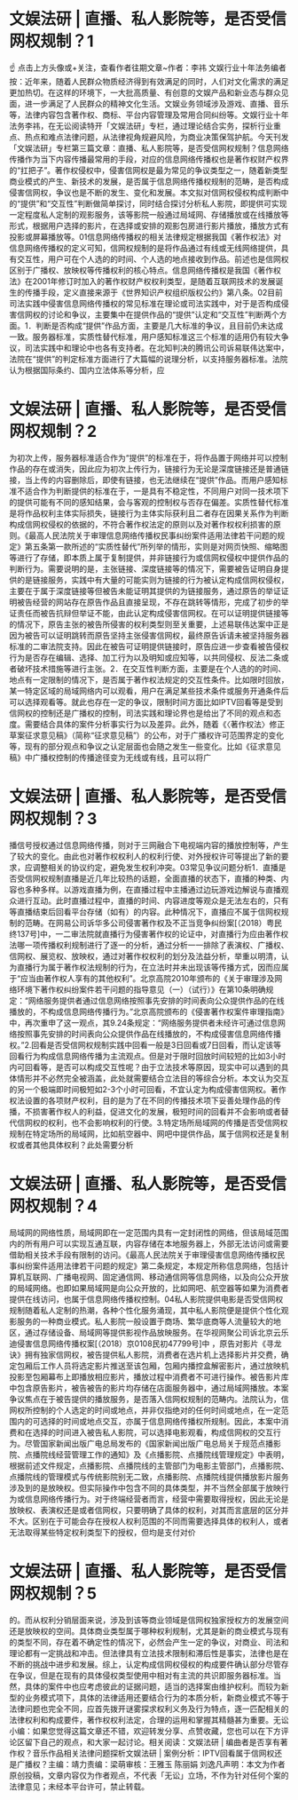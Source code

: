 # 文娱法研 | 直播、私人影院等，是否受信网权规制？1

☝ 点击上方头像或+关注，查看作者往期文章~作者：李祎 文娱行业十年法务编者按：近年来，随着人民群众物质经济得到有效满足的同时，人们对文化需求的满足更加热切。在这样的环境下，一大批高质量、有创意的文娱产品和新业态与群众见面，进一步满足了人民群众的精神文化生活。文娱业务领域涉及游戏、直播、音乐等，法律内容包含著作权、商标、平台内容管理及常用合同纠纷等。文娱行业十年法务李祎，在无讼阅读特开「文娱法研」专栏，通过理论结合实务，探析行业重点、热点和难点法律问题，从法律视角规避风险，为商业决策保驾护航。今天刊发「文娱法研」专栏第三篇文章：直播、私人影院等，是否受信网权规制？信息网络传播作为当下内容传播最常用的手段，对应的信息网络传播权也是著作权财产权界的“扛把子”。著作权侵权中，侵害信网权是最为常见的争议类型之一，随着新类型商业模式的产生、新技术的发展，是否属于信息网络传播权规制的范畴，是否构成侵害信网权，争议也是不断的发生、变化和发展。本文拟对信网权侵权构成判断中的“提供”和“交互性”判断做简单探讨，同时结合探讨分析私人影院，即提供可实现一定程度私人定制的观影服务，该等影院一般通过局域网、存储播放或在线播放等形式，根据用户选择的影片，在选择或安排的观影包房进行影片播放，播放方式有投影或屏幕播放等。01信息网络传播权的相关法律规定根据我国《著作权法》对信息网络传播权的定义可知，信网权规制的是将作品通过有线或无线网络提供，具有交互性，用户可在个人选的的时间、个人选的地点接收到作品。前述也是信网权区别于广播权、放映权等传播权利的核心特点。信息网络传播权是我国《著作权法》在2001年修订时加入的著作权财产权权利类型，是随着互联网技术的发展诞生的传播手段，定义直接来源于《世界知识产权组织版权公约》第八条。02目前司法实践中侵害信息网络传播权的常见标准在理论或司法实践中，对于是否构成侵害信网权的讨论和争议，主要集中在提供作品的“提供”认定和“交互性”判断两个方面。1．判断是否构成“提供”作品方面，主要是几大标准的争议，且目前仍未达成一致。服务器标准，实质性替代标准，用户感知标准这三个标准的适用仍有较大争议，司法实践中和理论中也各有支持者。在北知判决的腾讯公司诉易联伟达案中，法院在“提供”的判定标准方面进行了大篇幅的说理分析，以支持服务器标准。法院认为根据国际条约、国内立法体系等分析，应

# 文娱法研 | 直播、私人影院等，是否受信网权规制？2

为初次上传，服务器标准适合作为“提供”的标准在于，将作品置于网络并可以控制作品的存在或消失，因此应为初次上传行为，链接行为无论是深度链接还是普通链接，当上传的内容删除后，即使有链接，也无法继续在“提供”作品。而用户感知标准不适合作为判断提供的标准在于，一是具有不稳定性，不同用户对同一技术项下的提供可能有不同的感知结果，会与客观的控制权与否存在偏差。实质性替代标准是将作品权利主体实际损失，链接行为主体实际获利且二者存在因果关系作为判断构成信网权侵权的依据的，不符合著作权法定的原则以及对著作权权利损害的原则。《最高人民法院关于审理信息网络传播权民事纠纷案件适用法律若干问题的规定》第五条第一款所述的“实质性替代”所列举的情形，实则是对网页快照、缩略图等进行了存储，即本质上属于复制提供，并非链接行为或信网权侵权中提供作品的判断行为。需要说明的是，主张链接、深度链接等的情况下，需要被告证明自身提供的是链接服务，实践中有大量的可能实则为链接的行为被认定构成信网权侵权，主要在于属于深度链接等但被告未能证明其提供的为链接服务，通过原告的举证证明被告经营的网站存在原告作品且直接呈现，不存在跳转等情形，完成了初步的举证责任而被告抗辩但举证不能，由此认定构成侵害信网权。在可以证明提供链接等的情况下，原告主张的被告所侵害的权利类型则至关重要，上述易联伟达案中正是因为被告可以证明跳转而原告坚持主张侵害信网权，最终原告诉请未被坚持服务器标准的二审法院支持。因此在被告可证明提供链接时，原告应进一步查看被告侵权行为是否存在编辑、选择、加工行为以及明知或应知等，以共同侵权、反法二条或者破坏技术措施等进行主张。2．在交互性判断方面，主要是在个人选的的时间、地点有一定限制的情况下，是否属于著作权法规定的交互性条件。比如限时回放，某一特定区域的局域网络内可以观看，用户在满足某些技术条件或服务开通条件后可以选择观看等。就此也存在一定的争议，限制时间方面比如IPTV回看等是受到信网权的控制还是广播权的控制，司法实践和理论界也是给出了不同的观点和态度。需要结合具体的案件分析事实行为以及差异。此外，随着《〈著作权法〉修正草案征求意见稿》（简称“征求意见稿”）的公布，对于广播权许可范围界定的变化等，现有的部分观点和争议之认定层面也会随之发生一些变化。比如《征求意见稿》中广播权控制的传播途径变为无线或有线，且可以将广

# 文娱法研 | 直播、私人影院等，是否受信网权规制？3

播信号授权通过信息网络传播，则对于三网融合下电视端内容的播放控制等，产生了较大的变化。由此也对著作权权利人的权利行使、对外授权许可等提出了新的要求，应调整相关的协议约定，避免发生权利冲突。03常见争议问题分析1．直播是否受信网权规制直播是近几年比较热的话题，全面直播的状态下，直播的种类、内容也多种多样。以游戏直播为例，在直播过程中主播通过边玩游戏边解说与直播观众进行互动。此时直播过程中，直播的时间、内容进度等观众是无法左右的，只有等直播结束后回看平台存储（如有）的内容。此种情况下，直播应不属于信网权规制的范畴。在网易公司诉华多公司侵害著作权及不正当竞争纠纷案[（2018）粤民终137号]中，一二审法院就直播行为侵害著作权的论证中，对直播行为应由著作权法哪一项传播权利规制进行了逐一的分析，通过分析一一排除了表演权、广播权、信网权、展览权、放映权，通过对著作权权利的划分及法益分析，举重以明清，认为直播行为属于著作权法规制的行为，在立法时并未出现该等传播方式，因而应属于“应当由著作权人享有的其他权利”。北京高院2010年颁布的《关于审理涉及网络环境下著作权纠纷案件若干问题的指导意见（一）（试行）》在第10条明确规定：“网络服务提供者通过信息网络按照事先安排的时间表向公众提供作品的在线播放的，不构成信息网络传播行为。”北京高院颁布的《侵害著作权案件审理指南》中，再次重申了这一观点，其9.24条规定：“网络服务提供者未经许可通过信息网络按照事先安排的时间表向公众提供作品在线播放的，不构成侵害信息网络传播权。”2.回看是否受信网权规制实践中回看一般是3日回看或7日回看，而认定该等回看行为构成信息网络传播为主流观点。但是对于限时回放时间较短的比如3小时内可回看等，是否可以构成交互性呢？由于立法技术等原因，现实中可以遇到的具体情形并不必然完全被涵盖，此处就需要结合立法目的等综合分析。本文认为交互的另一个极端即时间极短如2-3个小时可回看，不宜认定为构成侵害信网权。著作权法设置的各项财产权利，目的是为了在不同的传播技术项下妥善处理作品的传播，不损害著作权人的利益，促进文化的发展，极短时间的回看并不会影响或者替代信网权的权利，也不会影响权利的行使。3.特定场所局域网的传播是否受信网权规制在特定场所的局域网，比如航空器中、网吧中提供作品，属于信网权还是复制权或者其他具体权利？此处需要分析

# 文娱法研 | 直播、私人影院等，是否受信网权规制？4

局域网的网络性质，局域网即在一定范围内具有一定封闭性的网络，但该局域范围内的所有用户可以实现互通互联，内容存储在本地服务器上，外部无法访问或需要借助相关技术手段有限制的访问。《最高人民法院关于审理侵害信息网络传播权民事纠纷案件适用法律若干问题的规定》第二条规定，本规定所称信息网络，包括计算机互联网、广播电视网、固定通信网、移动通信网等信息网络，以及向公众开放的局域网络。也即如果局域网是向公众开放的，比如网吧、航空器等如果为消费者提供在线访问，也属于信息网络传播权控制。04私人影院提供电影是否受信网权规制随着私人定制的热潮，各种个性化服务涌现，其中私人影院便是提供个性化观影服务的一种商业模式。私人影院一般设置于商场、繁华底商等人流量较大的地区，通过存储设备、局域网等提供影视作品放映服务。在华视网聚公司诉北京云乐迪侵害信息网络传播权案[（2018）京0108民初47799号]中 ，原告对影片《寻龙诀》拥有独家信网权，被告提供私人影院，消费者在选片机上选择影片并交费，确定包厢后工作人员将选定影片推送至该包厢，包厢内播控盒解密影片，通过放映机投影至包厢幕布上即播放相应影片，播放过程中消费者不可进行操作。被告影片库中包含原告影片，被告被告的影片均存储在店面服务器中，通过局域网播放。本案争议焦点在于被告提供的播放服务，是否落入信网权规制的范畴内。法院认为，信网权所控制的个人选定的时间或地点，并非仅指绝对的任何时间或地点，在一定范围内的可选择的时间或地点交互，亦属于信息网络传播权所规制。因此，本案中消费和在选择的时间进入被告私人影院，可以选择电影观看，构成信网权的交互行为。尽管国家新闻出版广电总局发布的《国家新闻出版广电总局关于规范点播影院、点播院线经营管理工作的通知》及《点播影院、点播院线管理规定》中表明，根据前述文件规定，点播影院、点播院线的主管部门为电影主管部门，点播影院、点播院线的管理模式与传统影院别无二致，点播影院、点播院线提供播放影片服务涉及到的是放映权。但实际操作中包含不同的具体类型，并不当然全部属于放映行为或信息网络传播行为。对于终端经营者而言，经营中需要取得授权，因此无论是放映权、表演权还是或者信网权，只要明确了具体的权利，对其而言底层的区分并不大。区别在于可能会存在授权人权利范围的不同而需要选择具体的权利人，或者无法取得某些特定权利类型下的授权，但均是支付对价

# 文娱法研 | 直播、私人影院等，是否受信网权规制？5

的。而从权利分销层面来说，涉及到该等商业领域是信网权独家授权方的发展空间还是放映权的空间。具体商业类型属于哪种权利规制，尤其是新的商业模式与现有的类型不同，存在着不确定性的情况下，必然会产生一定的争议，对商业、司法和理论都有一定挑战和冲击。但法律具有立法技术限制和滞后性是事实，法律也是在不断的挑战中进步和发展。综上，认定构成信网权侵权的构成要件确认部分尽管存在争议，但是在现有的具体侵权类型使用中相对有主流的共识即服务器标准。当然，具体的案件中也应考虑彼此的证据问题，适当的选择案由维护权利。而较为新型的业务模式项下，具体的法律适用还要结合行为的本质分析，新商业模式不等于法律问题也完全不同，应首先拨开谜雾探求权利义务及行为特点，逐一匹配相关的法律权利和构成要件，著作权权利法定，合理的运用和掌握其精髓甚为重要。无讼小编：如果您觉得这篇文章还不错，欢迎转发分享、点赞收藏，您也可以在下方评论区留下自己的观点，和大家一起讨论。相关阅读：文娱法研 | 编曲者是否享有著作权？音乐作品相关法律问题探析文娱法研 | 案例分析：IPTV回看属于信网权还是广播权？主编：靖力责编：梁萌审核：王雅玉 陈丽娟 刘逸凡声明：本文为作者原创投稿，文章内容仅为作者观点，不代表「无讼」立场，不作为针对任何个案的法律意见；未经本平台许可，禁止转载。

